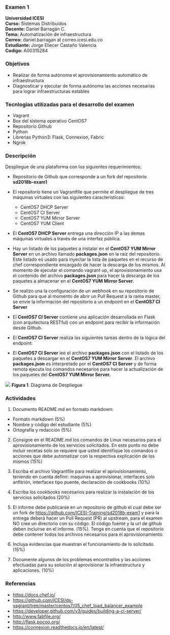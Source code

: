 ### Examen 1
**Universidad ICESI**  
**Curso:** Sistemas Distribuidos  
**Docente:** Daniel Barragán C.  
**Tema:** Automatización de infraestructura  
**Correo:** daniel.barragan at correo.icesi.edu.co  
**Estudiante:** Jorge Eliecer Castaño Valencia  
**Codigo:** A00315284


### Objetivos
* Realizar de forma autónoma el aprovisionamiento automático de infraestructura
* Diagnosticar y ejecutar de forma autónoma las acciones necesarias para lograr infraestructuras estables

### Tecnlogías utilizadas para el desarrollo del examen
* Vagrant
* Box del sistema operativo CentOS7
* Repositorio Github
* Python
* Librerias Python3: Flask, Connexion, Fabric
* Ngrok

### Descripción
Despliegue de una plataforma con los siguientes requerimientos:

* Repositorio de Github que corresponde a un fork del repositorio **sd2018b-exam1**

* El repositorio tiene un Vagrantfile que permite el despliegue de tres máquinas virtuales con las siguientes características:
  * CentOS7 DHCP Server
  * CentOS7 CI Server
  * CentOS7 YUM Mirror Server
  * CentOS7 YUM Client
  
* El **CentOS7 DHCP Server** entrega una dirección IP a las demas máquinas virtuales a través de una interfaz pública.

* Hay un listado de los paquetes a instalar en el **CentOS7 YUM Mirror Server** en un archivo llamado **packages.json** en la raíz del repositorio.  Este listado es usado para inyectar la lista de paquetes en el recurso de chef correspondiente encargado de hacer la descarga de los mismos. Al momento de ejecutar el comando vagrant up, el aprovisionamiento usa el contenido del archivo **packages.json** para hacer la descarga de los paquetes a almacenar en el **CentOS7 YUM Mirror Server**.

* Se realizo una la configuración de un webhook en su repositorio de Github para que al momento de abrir un Pull Request a la rama master, se envie la información del repositorio a un endpoint en el **CentOS7 CI Server**

* El **CentOS7 CI Server** contiene una aplicación desarrollada en Flask (con arquitectura RESTful) con un endpoint para recibir la información desde Github.

* El **CentOS7 CI Server** realiza las siguientes tareas dentro de la lógica del endpoint:

 * El **CentOS7 CI Server** lee el archivo **packages.json** con el listado de los paquetes a descargar en el **CentOS7 YUM Mirror Server**. El archivo **packages.json** es interpretado por el **CentOS7 CI Server** y de forma remota ejecuta los comandos necesarios para hacer la actualización de los paquetes del **CentOS7 YUM Mirror Server.**


![][1]
**Figura 1**. Diagrama de Despliegue

### Actividades

1. Documento README.md en formato markdown:  
  * Formato markdown (5%)
  * Nombre y código del estudiante (5%)
  * Ortografía y redacción (5%)
  
2. Consigne en el README.md los comandos de Linux necesarios para el aprovisionamiento de los servicios solicitados. En este punto no debe incluir recetas solo se requiere que usted identifique los comandos o acciones que debe automatizar con la respectiva explicación de los mismos (15%)

3. Escriba el archivo Vagrantfile para realizar el aprovisionamiento, teniendo en cuenta definir:
maquinas a aprovisionar, interfaces solo anfitrión, interfaces tipo puente, declaración de cookbooks (10%)

4. Escriba los cookbooks necesarios para realizar la instalación de los servicios solicitados (20%)

5. El informe debe publicarse en un repositorio de github el cual debe ser un fork de https://github.com/ICESI-Training/sd2018b-exam1 y para la entrega deberá hacer un Pull Request (PR) al upstream, para el examen NO cree un directorio con su código. El código fuente y la url de github deben incluirse en el informe. (15%). 
Tenga en cuenta que el repositorio debe contener todos los archivos necesarios para el aprovisionamiento.

6. Incluya evidencias que muestran el funcionamiento de lo solicitado. (15%)

7. Documente algunos de los problemas encontrados y las acciones efectuadas para su solución al aprovisionar la infraestructura y aplicaciones. (10%)

### Referencias
* https://docs.chef.io/  
* https://github.com/ICESI/ds-vagrant/tree/master/centos7/05_chef_load_balancer_example
* https://developer.github.com/v3/guides/building-a-ci-server/
* http://www.fabfile.org/
* http://flask.pocoo.org/
* https://connexion.readthedocs.io/en/latest/

[1]: images/01_diagrama_despliegue.png
